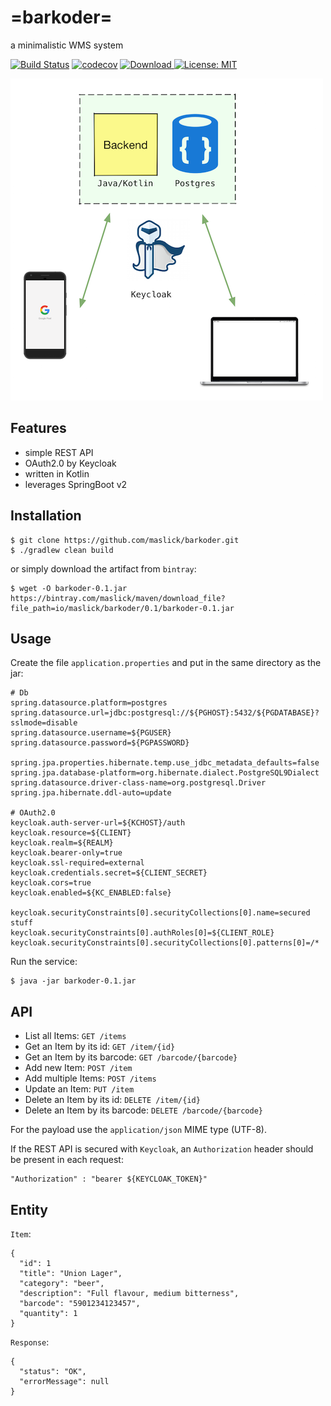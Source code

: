 # =barkoder=
a minimalistic WMS system

[![Build Status](https://travis-ci.org/maslick/barkoder.svg?branch=master)](https://travis-ci.org/maslick/barkoder)
[![codecov](https://codecov.io/gh/maslick/barkoder/branch/master/graph/badge.svg)](https://codecov.io/gh/maslick/barkoder)
[ ![Download](https://api.bintray.com/packages/maslick/maven/barkoder/images/download.svg) ](https://bintray.com/maslick/maven/barkoder/_latestVersion)
[![License: MIT](https://img.shields.io/badge/License-MIT-blue.svg)](https://opensource.org/licenses/MIT)



![barkoder architecture](barkoder.png)

## Features
* simple REST API
* OAuth2.0 by Keycloak
* written in Kotlin
* leverages SpringBoot v2

## Installation
```
$ git clone https://github.com/maslick/barkoder.git
$ ./gradlew clean build
```

or simply download the artifact from ``bintray``:
```
$ wget -O barkoder-0.1.jar https://bintray.com/maslick/maven/download_file?file_path=io/maslick/barkoder/0.1/barkoder-0.1.jar
```

## Usage
Create the file ``application.properties`` and put in the same directory as the jar:
```
# Db
spring.datasource.platform=postgres
spring.datasource.url=jdbc:postgresql://${PGHOST}:5432/${PGDATABASE}?sslmode=disable
spring.datasource.username=${PGUSER}
spring.datasource.password=${PGPASSWORD}

spring.jpa.properties.hibernate.temp.use_jdbc_metadata_defaults=false
spring.jpa.database-platform=org.hibernate.dialect.PostgreSQL9Dialect
spring.datasource.driver-class-name=org.postgresql.Driver
spring.jpa.hibernate.ddl-auto=update

# OAuth2.0
keycloak.auth-server-url=${KCHOST}/auth
keycloak.resource=${CLIENT}
keycloak.realm=${REALM}
keycloak.bearer-only=true
keycloak.ssl-required=external
keycloak.credentials.secret=${CLIENT_SECRET}
keycloak.cors=true
keycloak.enabled=${KC_ENABLED:false}

keycloak.securityConstraints[0].securityCollections[0].name=secured stuff
keycloak.securityConstraints[0].authRoles[0]=${CLIENT_ROLE}
keycloak.securityConstraints[0].securityCollections[0].patterns[0]=/*
```
Run the service:
```
$ java -jar barkoder-0.1.jar
```

## API
* List all Items: ``GET /items``
* Get an Item by its id: ``GET /item/{id}``
* Get an Item by its barcode: ``GET /barcode/{barcode}``
* Add new Item: ``POST /item``
* Add multiple Items: ``POST /items``
* Update an Item: ``PUT /item``
* Delete an Item by its id: ``DELETE /item/{id}``
* Delete an Item by its barcode: ``DELETE /barcode/{barcode}``

For the payload use the ``application/json`` MIME type (UTF-8).

If the REST API is secured with ``Keycloak``, an ``Authorization`` header should be present in each request:
```
"Authorization" : "bearer ${KEYCLOAK_TOKEN}"
```

## Entity
``Item``:
```
{
  "id": 1
  "title": "Union Lager",
  "category": "beer",
  "description": "Full flavour, medium bitterness",
  "barcode": "5901234123457",
  "quantity": 1
}
```

``Response``:
```
{
  "status": "OK",
  "errorMessage": null
}
```


